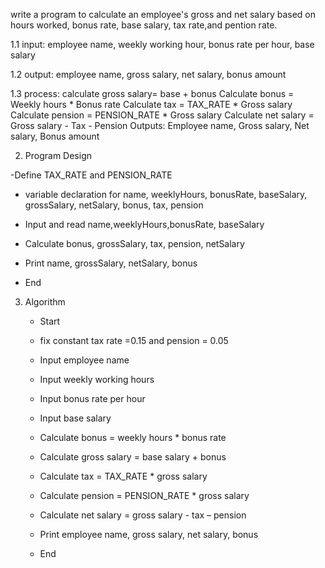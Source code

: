 write a program to calculate an employee's gross and net salary based on hours worked, bonus rate, base salary, tax rate,and pention rate.

1.1 input: employee name, weekly working hour, bonus rate per hour, base salary

1.2 output: employee name, gross salary, net salary, bonus amount

1.3 process: calculate gross salary= base + bonus
    Calculate bonus = Weekly hours * Bonus rate
    Calculate tax = TAX_RATE * Gross salary
    Calculate pension = PENSION_RATE * Gross salary
    Calculate net salary = Gross salary - Tax - Pension
    Outputs: Employee name, Gross salary, Net    salary, Bonus amount

2. Program Design

-Define TAX_RATE and PENSION_RATE

- variable declaration for name, weeklyHours, bonusRate, baseSalary, grossSalary, netSalary, bonus, tax, pension

- Input and read name,weeklyHours,bonusRate, baseSalary

- Calculate bonus, grossSalary, tax, pension, netSalary

- Print name, grossSalary, netSalary, bonus

- End

3. Algorithm

   - Start

   - fix constant tax rate =0.15 and pension = 0.05

   - Input employee name

   - Input weekly working hours

   - Input bonus rate per hour

   - Input base salary

   - Calculate bonus = weekly hours * bonus rate
   - Calculate gross salary = base salary + bonus
   - Calculate tax = TAX\_RATE * gross salary
   - Calculate pension = PENSION_RATE * gross salary
   - Calculate net salary = gross salary - tax – pension

   - Print employee name, gross salary, net salary, bonus

   - End